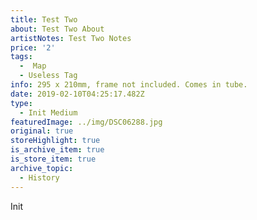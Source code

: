 ```yaml
---
title: Test Two
about: Test Two About
artistNotes: Test Two Notes
price: '2'
tags:
  -  Map
  - Useless Tag
info: 295 x 210mm, frame not included. Comes in tube.
date: 2019-02-10T04:25:17.482Z
type:
  - Init Medium
featuredImage: ../img/DSC06288.jpg
original: true
storeHighlight: true
is_archive_item: true
is_store_item: true
archive_topic:
  - History
---
```

Init